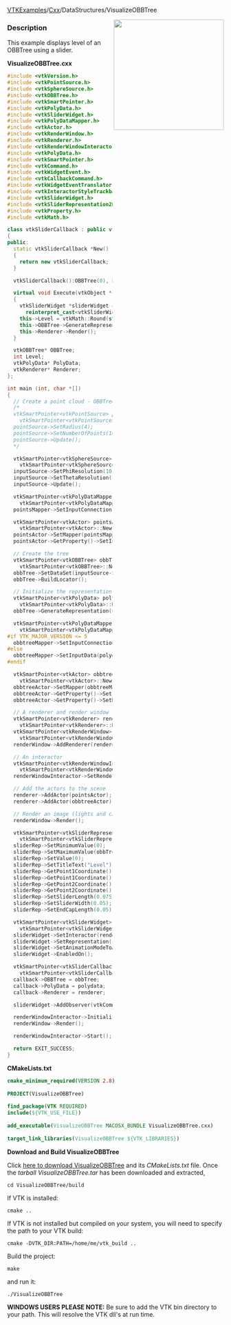 [VTKExamples](Home)/[Cxx](Cxx)/DataStructures/VisualizeOBBTree

<img align="right" src="https://github.com/lorensen/VTKExamples/raw/master/Testing/Baseline/DataStructures/TestVisualizeOBBTree.png" width="256" />

### Description
This example displays level of an OBBTree using a slider.

**VisualizeOBBTree.cxx**
```c++
#include <vtkVersion.h>
#include <vtkPointSource.h>
#include <vtkSphereSource.h>
#include <vtkOBBTree.h>
#include <vtkSmartPointer.h>
#include <vtkPolyData.h>
#include <vtkSliderWidget.h>
#include <vtkPolyDataMapper.h>
#include <vtkActor.h>
#include <vtkRenderWindow.h>
#include <vtkRenderer.h>
#include <vtkRenderWindowInteractor.h>
#include <vtkPolyData.h>
#include <vtkSmartPointer.h>
#include <vtkCommand.h>
#include <vtkWidgetEvent.h>
#include <vtkCallbackCommand.h>
#include <vtkWidgetEventTranslator.h>
#include <vtkInteractorStyleTrackballCamera.h>
#include <vtkSliderWidget.h>
#include <vtkSliderRepresentation2D.h>
#include <vtkProperty.h>
#include <vtkMath.h>

class vtkSliderCallback : public vtkCommand
{
public:
  static vtkSliderCallback *New()
  {
    return new vtkSliderCallback;
  }

  vtkSliderCallback():OBBTree(0), Level(0), PolyData(0), Renderer(0){}

  virtual void Execute(vtkObject *caller, unsigned long, void*)
  {
    vtkSliderWidget *sliderWidget =
      reinterpret_cast<vtkSliderWidget*>(caller);
    this->Level = vtkMath::Round(static_cast<vtkSliderRepresentation *>(sliderWidget->GetRepresentation())->GetValue());
    this->OBBTree->GenerateRepresentation(this->Level, this->PolyData);
    this->Renderer->Render();
  }

  vtkOBBTree* OBBTree;
  int Level;
  vtkPolyData* PolyData;
  vtkRenderer* Renderer;
};

int main (int, char *[])
{
  // Create a point cloud - OBBTree currently requires cells
  /*
  vtkSmartPointer<vtkPointSource> pointSource =
    vtkSmartPointer<vtkPointSource>::New();
  pointSource->SetRadius(4);
  pointSource->SetNumberOfPoints(1000);
  pointSource->Update();
  */

  vtkSmartPointer<vtkSphereSource> inputSource =
    vtkSmartPointer<vtkSphereSource>::New();
  inputSource->SetPhiResolution(10);
  inputSource->SetThetaResolution(10);
  inputSource->Update();

  vtkSmartPointer<vtkPolyDataMapper> pointsMapper =
    vtkSmartPointer<vtkPolyDataMapper>::New();
  pointsMapper->SetInputConnection(inputSource->GetOutputPort());

  vtkSmartPointer<vtkActor> pointsActor =
    vtkSmartPointer<vtkActor>::New();
  pointsActor->SetMapper(pointsMapper);
  pointsActor->GetProperty()->SetInterpolationToFlat();

  // Create the tree
  vtkSmartPointer<vtkOBBTree> obbTree =
    vtkSmartPointer<vtkOBBTree>::New();
  obbTree->SetDataSet(inputSource->GetOutput());
  obbTree->BuildLocator();

  // Initialize the representation
  vtkSmartPointer<vtkPolyData> polydata =
    vtkSmartPointer<vtkPolyData>::New();
  obbTree->GenerateRepresentation(0, polydata);

  vtkSmartPointer<vtkPolyDataMapper> obbtreeMapper =
    vtkSmartPointer<vtkPolyDataMapper>::New();
#if VTK_MAJOR_VERSION <= 5
  obbtreeMapper->SetInputConnection(polydata->GetProducerPort());
#else
  obbtreeMapper->SetInputData(polydata);
#endif

  vtkSmartPointer<vtkActor> obbtreeActor =
    vtkSmartPointer<vtkActor>::New();
  obbtreeActor->SetMapper(obbtreeMapper);
  obbtreeActor->GetProperty()->SetInterpolationToFlat();
  obbtreeActor->GetProperty()->SetRepresentationToWireframe();

  // A renderer and render window
  vtkSmartPointer<vtkRenderer> renderer =
    vtkSmartPointer<vtkRenderer>::New();
  vtkSmartPointer<vtkRenderWindow> renderWindow =
    vtkSmartPointer<vtkRenderWindow>::New();
  renderWindow->AddRenderer(renderer);

  // An interactor
  vtkSmartPointer<vtkRenderWindowInteractor> renderWindowInteractor =
    vtkSmartPointer<vtkRenderWindowInteractor>::New();
  renderWindowInteractor->SetRenderWindow(renderWindow);

  // Add the actors to the scene
  renderer->AddActor(pointsActor);
  renderer->AddActor(obbtreeActor);

  // Render an image (lights and cameras are created automatically)
  renderWindow->Render();

  vtkSmartPointer<vtkSliderRepresentation2D> sliderRep =
    vtkSmartPointer<vtkSliderRepresentation2D>::New();
  sliderRep->SetMinimumValue(0);
  sliderRep->SetMaximumValue(obbTree->GetLevel());
  sliderRep->SetValue(0);
  sliderRep->SetTitleText("Level");
  sliderRep->GetPoint1Coordinate()->SetCoordinateSystemToNormalizedDisplay();
  sliderRep->GetPoint1Coordinate()->SetValue(.2, .2);
  sliderRep->GetPoint2Coordinate()->SetCoordinateSystemToNormalizedDisplay();
  sliderRep->GetPoint2Coordinate()->SetValue(.8, .2);
  sliderRep->SetSliderLength(0.075);
  sliderRep->SetSliderWidth(0.05);
  sliderRep->SetEndCapLength(0.05);

  vtkSmartPointer<vtkSliderWidget> sliderWidget =
    vtkSmartPointer<vtkSliderWidget>::New();
  sliderWidget->SetInteractor(renderWindowInteractor);
  sliderWidget->SetRepresentation(sliderRep);
  sliderWidget->SetAnimationModeToAnimate();
  sliderWidget->EnabledOn();

  vtkSmartPointer<vtkSliderCallback> callback =
    vtkSmartPointer<vtkSliderCallback>::New();
  callback->OBBTree = obbTree;
  callback->PolyData = polydata;
  callback->Renderer = renderer;

  sliderWidget->AddObserver(vtkCommand::InteractionEvent,callback);

  renderWindowInteractor->Initialize();
  renderWindow->Render();

  renderWindowInteractor->Start();

  return EXIT_SUCCESS;
}
```
**CMakeLists.txt**
```cmake
cmake_minimum_required(VERSION 2.8)
 
PROJECT(VisualizeOBBTree)
 
find_package(VTK REQUIRED)
include(${VTK_USE_FILE})
 
add_executable(VisualizeOBBTree MACOSX_BUNDLE VisualizeOBBTree.cxx)
 
target_link_libraries(VisualizeOBBTree ${VTK_LIBRARIES})
```

**Download and Build VisualizeOBBTree**

Click [here to download VisualizeOBBTree](https://github.com/lorensen/VTKWikiExamplesTarballs/raw/master/VisualizeOBBTree.tar) and its *CMakeLists.txt* file.
Once the *tarball VisualizeOBBTree.tar* has been downloaded and extracted,
```
cd VisualizeOBBTree/build 
```
If VTK is installed:
```
cmake ..
```
If VTK is not installed but compiled on your system, you will need to specify the path to your VTK build:
```
cmake -DVTK_DIR:PATH=/home/me/vtk_build ..
```
Build the project:
```
make
```
and run it:
```
./VisualizeOBBTree
```
**WINDOWS USERS PLEASE NOTE:** Be sure to add the VTK bin directory to your path. This will resolve the VTK dll's at run time.

